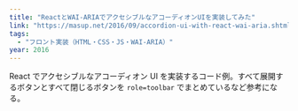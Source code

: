 ```yaml
---
title: "ReactとWAI-ARIAでアクセシブルなアコーディオンUIを実装してみた"
link: "https://masup.net/2016/09/accordion-ui-with-react-wai-aria.shtml"
tags:
  - "フロント実装（HTML・CSS・JS・WAI-ARIA）"
year: 2016
---
```


React でアクセシブルなアコーディオン UI を実装するコード例。すべて展開するボタンとすべて閉じるボタンを `role=toolbar` でまとめているなど参考になる。
